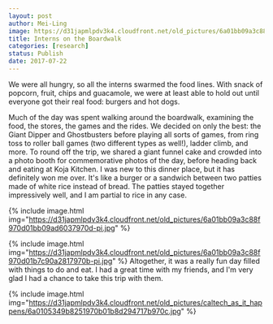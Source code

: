 ```yaml
---
layout: post
author: Mei-Ling
image: https://d31japmlpdv3k4.cloudfront.net/old_pictures/6a01bb09a3c88f970d01b8d29470c7970c-pi.jpg
title: Interns on the Boardwalk
categories: [research]
status: Publish
date: 2017-07-22
---
```



We were all hungry, so all the interns swarmed the food lines. With snack of popcorn, fruit, chips and guacamole, we were at least able to hold out until everyone got their real food: burgers and hot dogs.

Much of the day was spent walking around the boardwalk, examining the food, the stores, the games and the rides. We decided on only the best: the Giant Dipper and Ghostbusters before playing all sorts of games, from ring toss to roller ball games (two different types as well!), ladder climb, and more. To round off the trip, we shared a giant funnel cake and crowded into a photo booth for commemorative photos of the day, before heading back and eating at Koja Kitchen. I was new to this dinner place, but it has definitely won me over. It's like a burger or a sandwich between two patties made of white rice instead of bread. The patties stayed together impressively well, and I am partial to rice in any case.


{% include image.html img="https://d31japmlpdv3k4.cloudfront.net/old_pictures/6a01bb09a3c88f970d01bb09ad6037970d-pi.jpg" %}


{% include image.html img="https://d31japmlpdv3k4.cloudfront.net/old_pictures/6a01bb09a3c88f970d01b7c90a2817970b-pi.jpg" %}
Altogether, it was a really fun day filled with things to do and eat. I had a great time with my friends, and I'm very glad I had a chance to take this trip with them.


{% include image.html img="https://d31japmlpdv3k4.cloudfront.net/old_pictures/caltech_as_it_happens/6a0105349b8251970b01b8d294717b970c.jpg" %}
